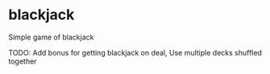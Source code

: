 # blackjack
Simple game of blackjack

TODO:   Add bonus for getting blackjack on deal, 
        Use multiple decks shuffled together
